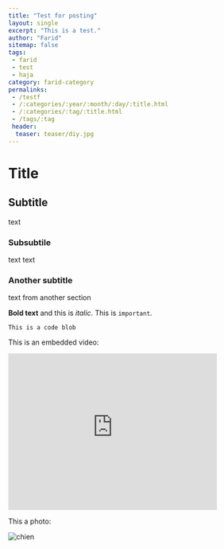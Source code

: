 ```yaml
---
title: "Test for posting"
layout: single
excerpt: "This is a test."
author: "Farid"
sitemap: false
tags: 
 - farid 
 - test 
 - haja
category: farid-category
permalinks: 
 - /testf
 - /:categories/:year/:month/:day/:title.html
 - /:categories/:tag/:title.html
 - /tags/:tag
 header:
  teaser: teaser/diy.jpg
---
```


# Title

## Subtitle
text

### Subsubtile
text text

### Another subtitle
text from another section

**Bold text** and this is *italic*. This is `important`.

```
This is a code blob
```

This is an embedded video:

<iframe width="420" height="315" src="http://www.youtube.com/embed/dQw4w9WgXcQ" frameborder="0" allowfullscreen> </iframe>

This a photo:

![chien](http://www.votipets.com/images/chien.jpg)
